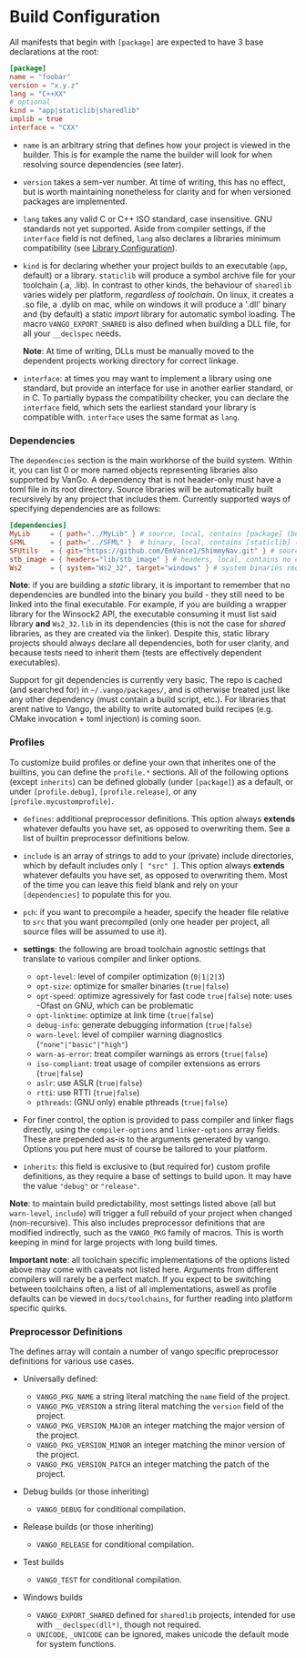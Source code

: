 # Build Configuration
All manifests that begin with `[package]` are expected to have 3 base declarations at the root:
```toml
[package]
name = "foobar"
version = "x.y.z"
lang = "C++XX"
# optional
kind = "app|staticlib|sharedlib"
implib = true
interface = "CXX"
```
- `name` is an arbitrary string that defines how your project is viewed in the builder. This is for example the name the builder will look for when resolving source dependencies (see later).
- `version` takes a sem-ver number. At time of writing, this has no effect, but is worth maintaining nonetheless for clarity and for when versioned packages are implemented.
- `lang` takes any valid C or C++ ISO standard, case insensitive. GNU standards not yet supported. Aside from compiler settings, if the `interface` field is not defined, `lang` also declares a libraries minimum compatibility (see [Library Configuration](libraries.md)).
- `kind` is for declaring whether your project builds to an executable (`app`, default) or a library. `staticlib` will produce a symbol archive file for your toolchain (.a, .lib). In contrast to other kinds, the behaviour of `sharedlib` varies widely per platform, *regardless of toolchain*. On linux, it creates a .so file, a .dylib on mac, while on windows it will produce a '.dll' binary and (by default) a static *import* library for automatic symbol loading. The macro `VANGO_EXPORT_SHARED` is also defined when building a DLL file, for all your `__declspec` needs.

    **Note**: At time of writing, DLLs must be manually moved to the dependent projects working directory for correct linkage.

- `interface`: at times you may want to implement a library using one standard, but provide an interface for use in another earlier standard, or in C. To partially bypass the compatibility checker, you can declare the `interface` field, which sets the earliest standard your library is compatible with. `interface` uses the same format as `lang`.

### Dependencies
The `dependencies` section is the main workhorse of the build system. Within it, you can list 0 or more named objects representing libraries also supported by VanGo. A dependency that is not header-only must have a toml file in its root directory. Source libraries will be automatically built recursively by any project that includes them. Currently supported ways of specifying dependencies are as follows:
```toml
[dependencies]
MyLib     = { path="../MyLib" } # source, local, contains [package] (build) toml-config
SFML      = { path="../SFML" }  # binary, local, contains [staticlib] (prebuilt) toml-config
SFUtils   = { git="https://github.com/EmVance1/ShimmyNav.git" } # source, remote, contains [package] toml-config
stb_image = { headers="lib/stb_image" } # headers, local, contains no config
Ws2       = { system="Ws2_32", target="windows" } # system binaries require no config
```
**Note**: if you are building a *static* library, it is important to remember that no dependencies are bundled into the binary you build - they still need to be linked into the final executable. For example, if you are building a wrapper library for the Winsock2 API, the executable consuming it must list said library **and** `Ws2_32.lib` in its dependencies (this is not the case for *shared* libraries, as they are created via the linker). Despite this, static library projects should always declare all dependencies, both for user clarity, and because tests need to inherit them (tests are effectively dependent executables).

Support for git dependencies is currently very basic. The repo is cached (and searched for) in `~/.vango/packages/`, and is otherwise treated just like any other dependency (must contain a build script, etc.). For libraries that arent native to Vango, the ability to write automated build recipes (e.g. CMake invocation + toml injection) is coming soon.

### Profiles
To customize build profiles or define your own that inherites one of the builtins, you can define the `profile.*` sections. All of the following options (except `inherits`) can be defined globally (under `[package]`) as a default, or under `[profile.debug]`, `[profile.release]`, or any `[profile.mycustomprofile]`.

- `defines`: additional preprocessor definitions. This option always **extends** whatever defaults you have set, as opposed to overwriting them. See a list of builtin preprocessor definitions below.
- `include` is an array of strings to add to your (private) include directories, which by default includes only `[ "src" ]`. This option always **extends** whatever defaults you have set, as opposed to overwriting them. Most of the time you can leave this field blank and rely on your `[dependencies]` to populate this for you.
- `pch`: if you want to precompile a header, specify the header file relative to `src` that you want precompiled (only one header per project, all source files will be assumed to use it).
- **settings**: the following are broad toolchain agnostic settings that translate to various compiler and linker options.
    * `opt-level`: level of compiler optimization (`0|1|2|3`)
    * `opt-size`: optimize for smaller binaries (`true|false`)
    * `opt-speed`: optimize agressively for fast code `true|false`) note: uses -Ofast on GNU, which can be problematic
    * `opt-linktime`: optimize at link time (`true|false`)
    * `debug-info`: generate debugging information (`true|false`)
    * `warn-level`: level of compiler warning diagnostics (`"none"|"basic"|"high"`)
    * `warn-as-error`: treat compiler warnings as errors (`true|false`)
    * `iso-compliant`: treat usage of compiler extensions as errors (`true|false`)
    * `aslr`: use ASLR (`true|false`)
    * `rtti`: use RTTI (`true|false`)
    * `pthreads`: (GNU only) enable pthreads (`true|false`)

- For finer control, the option is provided to pass compiler and linker flags directly, using the `compiler-options` and `linker-options` array fields. These are prepended as-is to the arguments generated by vango. Options you put here must of course be tailored to your platform.
- `inherits`: this field is exclusive to (but required for) custom profile definitions, as they require a base of settings to build upon. It may have the value `"debug"` or `"release"`.

**Note**: to maintain build predictability, most settings listed above (all but `warn-level`, `include`) will trigger a full rebuild of your project when changed (non-recursive). This also includes preprocessor definitions that are modified indirectly, such as the `VANGO_PKG` family of macros. This is worth keeping in mind for large projects with long build times.

**Important note**: all toolchain specific implementations of the options listed above may come with caveats not listed here. Arguments from different compilers will rarely be a perfect match. If you expect to be switching between toolchains often, a list of all implementations, aswell as profile defaults can be viewed in `docs/toolchains`, for further reading into platform specific quirks.


### Preprocessor Definitions
The defines array will contain a number of vango specific preprocessor definitions for various use cases.
- Universally defined:
    * `VANGO_PKG_NAME` a string literal matching the `name` field of the project.
    * `VANGO_PKG_VERSION` a string literal matching the `version` field of the project.
    * `VANGO_PKG_VERSION_MAJOR` an integer matching the major version of the project.
    * `VANGO_PKG_VERSION_MINOR` an integer matching the minor version of the project.
    * `VANGO_PKG_VERSION_PATCH` an integer matching the patch of the project.

- Debug builds (or those inheriting)
    * `VANGO_DEBUG` for conditional compilation.

- Release builds (or those inheriting)
    * `VANGO_RELEASE` for conditional compilation.

- Test builds
    * `VANGO_TEST` for conditional compilation.

- Windows builds
    * `VANGO_EXPORT_SHARED` defined for `sharedlib` projects, intended for use with `__declspec(dll*)`, though not required.
    * `UNICODE`, `_UNICODE` can be ignored, makes unicode the default mode for system functions.


